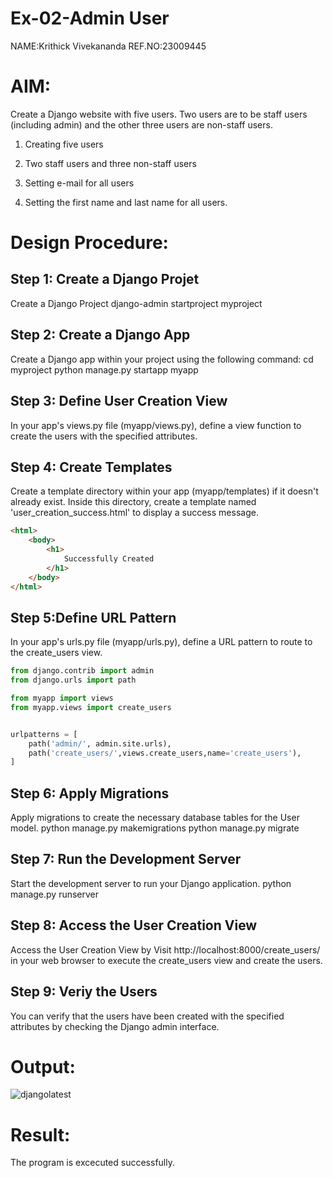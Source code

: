 # Ex-02-Admin User
NAME:Krithick Vivekananda
REF.NO:23009445

# AIM:
Create a Django website with five users. Two users are to be staff users (including admin) and the other three users are non-staff users.
1. Creating five users

2. Two staff users and three non-staff users

3. Setting e-mail for all users

4. Setting the first name and last name for all users.

# Design Procedure:

## Step 1: Create a Django Projet
Create a Django Project 
django-admin startproject myproject
## Step 2: Create a Django App
Create a Django app within your project using the following command:
cd myproject
python manage.py startapp myapp
## Step 3: Define User Creation View
In your app's views.py file (myapp/views.py), define a view function to create the users with the specified attributes.

## Step 4: Create Templates
Create a template directory within your app (myapp/templates) if it doesn't already exist. Inside this directory, create a template named 'user_creation_success.html' to display a success message.
```html
<html>
    <body>
        <h1>
            Successfully Created
        </h1>
    </body>
</html>
```

## Step 5:Define URL Pattern
In your app's urls.py file (myapp/urls.py), define a URL pattern to route to the create_users view.
```python
from django.contrib import admin
from django.urls import path

from myapp import views
from myapp.views import create_users


urlpatterns = [
    path('admin/', admin.site.urls),
    path('create_users/',views.create_users,name='create_users'),
]

```
## Step 6: Apply Migrations
Apply migrations to create the necessary database tables for the User model.
    python manage.py makemigrations
    python manage.py migrate

## Step 7: Run the Development Server
Start the development server to run your Django application.
python manage.py runserver

## Step 8: Access the User Creation View
Access the User Creation View by
Visit http://localhost:8000/create_users/ in your web browser to execute the create_users view and create the users.

## Step 9: Veriy the Users
You can verify that the users have been created with the specified attributes by checking the Django admin interface.


# Output:
![djangolatest](https://github.com/krithickvivek/ODD2023-WT-Ex-02-Admin/assets/139331296/a878c03b-6004-433f-872c-901329b3674a)

# Result:
The program is excecuted successfully.



